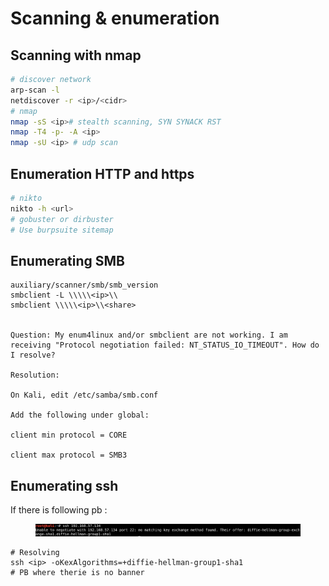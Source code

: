 # Scanning & enumeration

## Scanning with nmap

```bash
# discover network
arp-scan -l
netdiscover -r <ip>/<cidr>
# nmap
nmap -sS <ip># stealth scanning, SYN SYNACK RST
nmap -T4 -p- -A <ip>
nmap -sU <ip> # udp scan

```

## Enumeration HTTP and https

```bash
# nikto
nikto -h <url> 
# gobuster or dirbuster 
# Use burpsuite sitemap
```

## Enumerating SMB

```
auxiliary/scanner/smb/smb_version
smbclient -L \\\\\<ip>\\ 
smbclient \\\\\<ip>\\<share>


Question: My enum4linux and/or smbclient are not working. I am receiving "Protocol negotiation failed: NT_STATUS_IO_TIMEOUT". How do I resolve?

Resolution:

On Kali, edit /etc/samba/smb.conf

Add the following under global:

client min protocol = CORE

client max protocol = SMB3
```

## Enumerating ssh

If there is following pb :&#x20;

<figure><img src=".gitbook/assets/image.png" alt=""><figcaption></figcaption></figure>

```
# Resolving
ssh <ip> -oKexAlgorithms=+diffie-hellman-group1-sha1
# PB where therie is no banner
```

